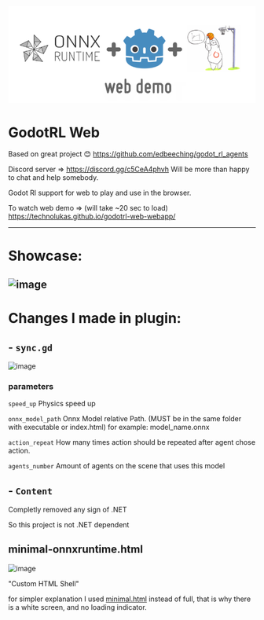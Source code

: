 ![image](godotrl-web-banner.png)



# GodotRL Web

Based on great project 😊 https://github.com/edbeeching/godot_rl_agents

Discord server => https://discord.gg/c5CeA4phvh   Will be more than happy to chat and help somebody. 

Godot Rl support for web to play and use in the browser.

To watch web demo => (will take ~20 sec to load) https://technolukas.github.io/godotrl-web-webapp/

---
# Showcase:
![image](https://github.com/TechnoLukas/godotrl-web/assets/110934679/49da6695-539e-4ea5-af35-b0fa9a532bfa)
---

# Changes I made in plugin:
## - `sync.gd`

![image](https://github.com/TechnoLukas/godotrl-web/assets/110934679/d3c9bbef-0b05-44b5-b48d-83acc8fadd80)


### parameters

`speed_up`
Physics speed up

`onnx_model_path`
Onnx Model relative Path. (MUST be in the same folder with executable or index.html) for example: model_name.onnx

`action_repeat`
How many times action should be repeated after agent chose action.

`agents_number`
Amount of agents on the scene that uses this model

## - `Content`
Completly removed any sign of .NET

So this project is not .NET dependent

## minimal-onnxruntime.html
![image](https://github.com/TechnoLukas/godotrl-web/assets/110934679/d441a1a5-a1f1-45b8-8e0d-d5169e651155)

"Custom HTML Shell"

for simpler explanation I used [minimal.html](https://docs.godotengine.org/en/stable/tutorials/platform/web/customizing_html5_shell.html) instead of full, that is why there is a white screen, and no loading indicator.

